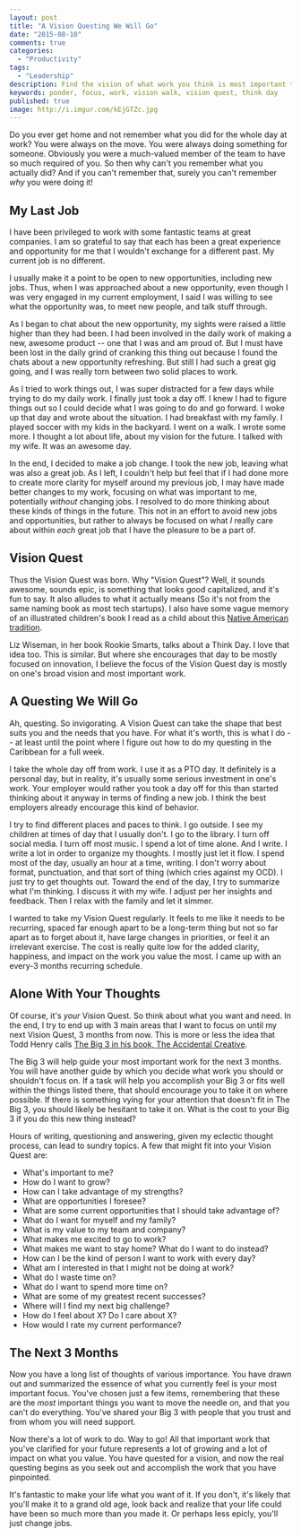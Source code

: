 ```yaml
---
layout: post
title: "A Vision Questing We Will Go"
date: "2015-08-10"
comments: true
categories:
  - "Productivity"
tags:
  - "Leadership"
description: Find the vision of what work you think is most important to do
keywords: ponder, focus, work, vision walk, vision quest, think day
published: true
image: http://i.imgur.com/kEjGTZc.jpg
---
```


Do you ever get home and not remember what you did for the whole day at work?  You were always on the move.  You were always doing something for someone.  Obviously you were a much-valued member of the team to have so much required of you.  So then why can't you remember what you actually did?  And if you can't remember that, surely you can't remember *why* you were doing it!

<!--more-->

## My Last Job

I have been privileged to work with some fantastic teams at great companies.  I am so grateful to say that each has been a great experience and opportunity for me that I wouldn't exchange for a different past.  My current job is no different.

I usually make it a point to be open to new opportunities, including new jobs.  Thus, when I was approached about a new opportunity, even though I was very engaged in my current employment, I said I was willing to see what the opportunity was, to meet new people, and talk stuff through.

As I began to chat about the new opportunity, my sights were raised a little higher than they had been.  I had been involved in the daily work of making a new, awesome product -- one that I was and am proud of.  But I must have been lost in the daily grind of cranking this thing out because I found the chats about a new opportunity refreshing.  But still I had such a great gig going, and I was really torn between two solid places to work.

As I tried to work things out, I was super distracted for a few days while trying to do my daily work.  I finally just took a day off.  I knew I had to figure things out so I could decide what I was going to do and go forward.  I woke up that day and wrote about the situation.  I had breakfast with my family.  I played soccer with my kids in the backyard.  I went on a walk.  I wrote some more.  I thought a lot about life, about my vision for the future.  I talked with my wife.  It was an awesome day.

In the end, I decided to make a job change.  I took the new job, leaving what was also a great job.  As I left, I couldn't help but feel that if I had done more to create more clarity for myself around my previous job, I may have made better changes to my work, focusing on what was important to me, potentially *without* changing jobs.  I resolved to do more thinking about these kinds of things in the future.  This not in an effort to avoid new jobs and opportunities, but rather to always be focused on what *I* really care about within *each* great job that I have the pleasure to be a part of.

## Vision Quest

Thus the Vision Quest was born.  Why "Vision Quest"?  Well, it sounds awesome, sounds epic, is something that looks good capitalized, and it's fun to say.  It also alludes to what it actually means (So it's not from the same naming book as most tech startups).  I also have some vague memory of an illustrated children's book I read as a child about this [Native American tradition](https://en.wikipedia.org/wiki/Vision_quest).

Liz Wiseman, in her book Rookie Smarts, talks about a Think Day.  I love that idea too.  This is similar.  But where she encourages that day to be mostly focused on innovation, I believe the focus of the Vision Quest day is mostly on one's broad vision and most important work.

## A Questing We Will Go

Ah, questing.  So invigorating.  A Vision Quest can take the shape that best suits you and the needs that you have.  For what it's worth, this is what I do -- at least until the point where I figure out how to do my questing in the Caribbean for a full week.

I take the whole day off from work.  I use it as a PTO day.  It definitely is a personal day, but in reality, it's usually some serious investment in one's work.  Your employer would rather you took a day off for this than started thinking about it anyway in terms of finding a new job.  I think the best employers already encourage this kind of behavior.

I try to find different places and paces to think.  I go outside.  I see my children at times of day that I usually don't.  I go to the library.  I turn off social media.  I turn off most music.  I spend a lot of time alone.  And I write.  I write a lot in order to organize my thoughts.  I mostly just let it flow.  I spend most of the day, usually an hour at a time, writing.  I don't worry about format, punctuation, and that sort of thing (which cries against my OCD).  I just try to get thoughts out.  Toward the end of the day, I try to summarize what I'm thinking.  I discuss it with my wife.  I adjust per her insights and feedback.  Then I relax with the family and let it simmer.

I wanted to take my Vision Quest regularly.  It feels to me like it needs to be recurring, spaced far enough apart to be a long-term thing but not so far apart as to forget about it, have large changes in priorities, or feel it an irrelevant exercise.  The cost is really quite low for the added clarity, happiness, and impact on the work you value the most.  I came up with an every-3 months recurring schedule.

## Alone With Your Thoughts

Of course, it's *your* Vision Quest.  So think about what you want and need.  In the end, I try to end up with 3 main areas that I want to focus on until my next Vision Quest, 3 months from now.  This is more or less the idea that Todd Henry calls [The Big 3 in his book, The Accidental Creative](http://jaketrent.com/post/ideas-from-accidental-creative/).

The Big 3 will help guide your most important work for the next 3 months.  You will have another guide by which you decide what work you should or shouldn't focus on.  If a task will help you accomplish your Big 3 or fits well within the things listed there, that should encourage you to take it on where possible.  If there is something vying for your attention that doesn't fit in The Big 3, you should likely be hesitant to take it on.  What is the cost to your Big 3 if you do this new thing instead?

Hours of writing, questioning and answering, given my eclectic thought process, can lead to sundry topics.  A few that might fit into your Vision Quest are:

- What's important to me?
- How do I want to grow?
- How can I take advantage of my strengths?
- What are opportunities I foresee?
- What are some current opportunities that I should take advantage of?
- What do I want for myself and my family?
- What is my value to my team and company?
- What makes me excited to go to work?
- What makes me want to stay home?  What do I want to do instead?
- How can I be the kind of person I want to work with every day?
- What am I interested in that I might not be doing at work?
- What do I waste time on?
- What do I want to spend more time on?
- What are some of my greatest recent successes?
- Where will I find my next big challenge?
- How do I feel about X?  Do I care about X?
- How would I rate my current performance?

## The Next 3 Months

Now you have a long list of thoughts of various importance.  You have drawn out and summarized the essence of what you currently feel is your most important focus.  You've chosen just a few items, remembering that these are the *most* important things you want to move the needle on, and that you can't do everything.  You've shared your Big 3 with people that you trust and from whom you will need support.

Now there's a lot of work to do.  Way to go!  All that important work that you've clarified for your future represents a lot of growing and a lot of impact on what you value.  You have quested for a vision, and now the real questing begins as you seek out and accomplish the work that you have pinpointed.

It's fantastic to make your life what you want of it.  If you don't, it's likely that you'll make it to a grand old age, look back and realize that your life could have been so much more than you made it.  Or perhaps less epicly, you'll just change jobs.
